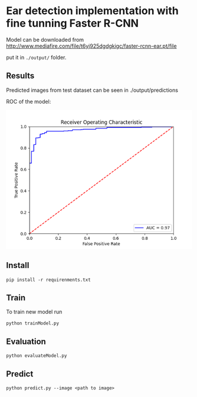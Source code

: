 # Ear detection implementation with fine tunning Faster R-CNN

Model can be downloaded from
http://www.mediafire.com/file/t6yj925dgdgkigc/faster-rcnn-ear.pt/file

put it in `./output/` folder.

## Results

Predicted images from test dataset can be seen in ./output/predictions

ROC of the model:

![ROC](./output/Figure_ROC.png)

## Install

```
pip install -r requirenments.txt
```

## Train

To train new model run

```
python trainModel.py
```

## Evaluation

```
python evaluateModel.py
```

## Predict

```
python predict.py --image <path to image>
```

